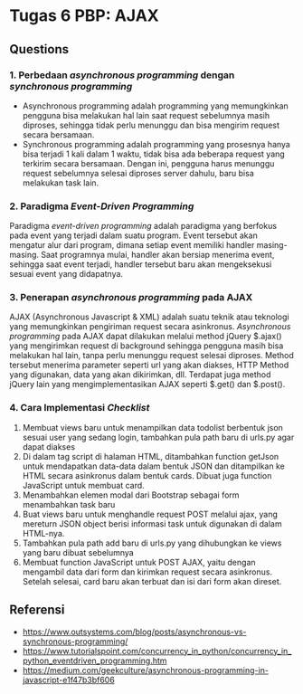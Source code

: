 # Tugas 6 PBP: AJAX

## Questions

### **1. Perbedaan _asynchronous programming_ dengan _synchronous programming_**<br>
- Asynchronous programming adalah programming yang memungkinkan pengguna bisa melakukan hal lain saat request sebelumnya masih diproses, sehingga tidak perlu menunggu dan bisa mengirim request secara bersamaan.
- Synchronous programming adalah programming yang prosesnya hanya bisa terjadi 1 kali dalam 1 waktu, tidak bisa ada beberapa request yang terkirim secara bersamaan. Dengan ini, pengguna harus menunggu request sebelumnya selesai diproses server dahulu, baru bisa melakukan task lain.

### **2. Paradigma _Event-Driven Programming_**<br>
Paradigma _event-driven programming_ adalah paradigma yang berfokus pada event yang terjadi dalam suatu program. Event tersebut akan mengatur alur dari program, dimana setiap event memiliki handler masing-masing. Saat programnya mulai, handler akan bersiap menerima event, sehingga saat event terjadi, handler tersebut baru akan mengeksekusi sesuai event yang didapatnya.

### **3. Penerapan _asynchronous programming_ pada AJAX**<br>
AJAX (Asynchronous Javascript & XML) adalah suatu teknik atau teknologi yang memungkinkan pengiriman request secara asinkronus. _Asynchronous programming_ pada AJAX dapat dilakukan melalui method jQuery $.ajax() yang mengirimkan request di background sehingga pengguna masih bisa melakukan hal lain, tanpa perlu menunggu request selesai diproses. Method tersebut menerima parameter seperti url yang akan diakses, HTTP Method yang digunakan, data yang akan dikirimkan, dll. Terdapat juga method jQuery lain yang mengimplementasikan AJAX seperti $.get() dan $.post().

### **4. Cara Implementasi _Checklist_**<br>
1. Membuat views baru untuk menampilkan data todolist berbentuk json sesuai user yang sedang login, tambahkan pula path baru di urls.py agar dapat diakses
2. Di dalam tag script di halaman HTML, ditambahkan function getJson untuk mendapatkan data-data dalam bentuk JSON dan ditampilkan ke HTML secara asinkronus dalam bentuk cards. Dibuat juga function JavaScript untuk membuat card.
3. Menambahkan elemen modal dari Bootstrap sebagai form menambahkan task baru
4. Buat views baru untuk menghandle request POST melalui ajax, yang mereturn JSON object berisi informasi task untuk digunakan di dalam HTML-nya. 
5. Tambahkan pula path add baru di urls.py yang dihubungkan ke views yang baru dibuat sebelumnya
5. Membuat function JavaScript untuk POST AJAX, yaitu dengan mengambil data dari form dan kirimkan request secara asinkronus. Setelah selesai, card baru akan terbuat dan isi dari form akan direset.

## Referensi
- https://www.outsystems.com/blog/posts/asynchronous-vs-synchronous-programming/
- https://www.tutorialspoint.com/concurrency_in_python/concurrency_in_python_eventdriven_programming.htm
- https://medium.com/geekculture/asynchronous-programming-in-javascript-e1f47b3bf606